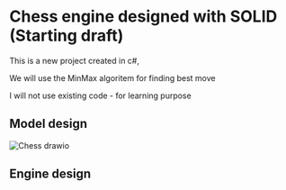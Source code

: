 # Chess engine designed with SOLID (Starting draft)

This is a new project created in c#, 

We will use the MinMax algoritem for finding best move

I will not use existing code - for learning purpose

## Model design


![Chess drawio](https://github.com/user-attachments/assets/f5ee26c7-3cf0-4221-961c-10db6b36248d)


## Engine design
